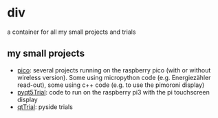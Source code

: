 # div

a container for all my small projects and trials

## my small projects

* [pico](pico/): several projects running on the raspberry pico (with or without wireless version). Some using micropython code (e.g. Energiezähler read-out), some using c++ code (e.g. to use the pimoroni display)
* [pyqt5Trial](pyqt5Trial/): code to run on the raspberry pi3 with the pi touchscreen display
* [qtTrial](qtTrial/): pyside trials

